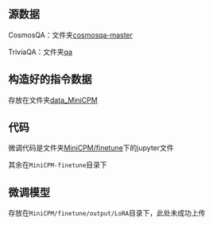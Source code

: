 ## 源数据

CosmosQA：文件夹[cosmosqa-master](https://github.com/LearnerYueCHEN/MiniCPM-finetune/tree/master/cosmosqa-master)

TriviaQA：文件夹[qa](https://github.com/LearnerYueCHEN/MiniCPM-finetune/tree/master/qa)

## 构造好的指令数据

存放在文件夹[data_MiniCPM](https://github.com/LearnerYueCHEN/MiniCPM-finetune/tree/master/data_MiniCPM)

## 代码

微调代码是文件夹[MiniCPM/finetune](https://github.com/LearnerYueCHEN/MiniCPM-finetune/tree/master/MiniCPM/finetune)下的jupyter文件

其余在`MiniCPM-finetune`目录下

## 微调模型

存放在`MiniCPM/finetune/output/LoRA`目录下，此处未成功上传
